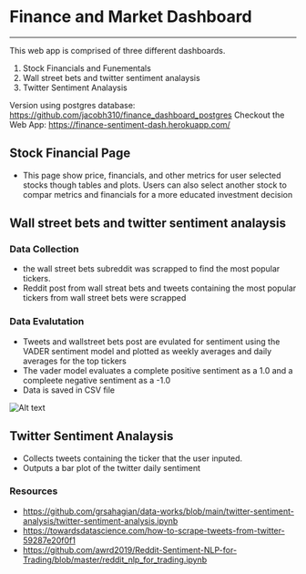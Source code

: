 # Finance and Market Dashboard
---
This web app is comprised of three different dashboards.
1) Stock Financials and Funementals
2) Wall street bets and twitter sentiment analaysis 
3) Twitter Sentiment Analaysis 

Version using postgres database: https://github.com/jacobh310/finance_dashboard_postgres
Checkout the Web App: https://finance-sentiment-dash.herokuapp.com/

## Stock Financial Page
- This page show price, financials, and other metrics for user selected stocks though tables and plots. Users can also select another stock to compar metrics and financials for a more educated investment decision 

## Wall street bets and twitter sentiment analaysis 
### Data Collection
- the wall street bets subreddit was scrapped to find the most popular tickers. 
- Reddit post from wall streat bets and tweets containing the most popular tickers from wall street bets were scrapped 
### Data Evalutation 
- Tweets and wallstreet bets post are evulated for sentiment using the VADER sentiment model and plotted as weekly averages and daily averages for the top tickers 
- The vader model evaluates a complete positive sentiment as a 1.0 and a compleete negative sentiment as a -1.0
- Data is saved in CSV file

![Alt text](https://github.com/jacobh310/finance_dash_csv/blob/master/images/twitter_daily.JPG?raw=true "Sentiment")

## Twitter Sentiment Analaysis 
- Collects tweets containing the ticker that the user inputed.
- Outputs a bar plot of the twitter daily sentiment 

### Resources 
- https://github.com/grsahagian/data-works/blob/main/twitter-sentiment-analysis/twitter-sentiment-analysis.ipynb
- https://towardsdatascience.com/how-to-scrape-tweets-from-twitter-59287e20f0f1
- https://github.com/awrd2019/Reddit-Sentiment-NLP-for-Trading/blob/master/reddit_nlp_for_trading.ipynb
